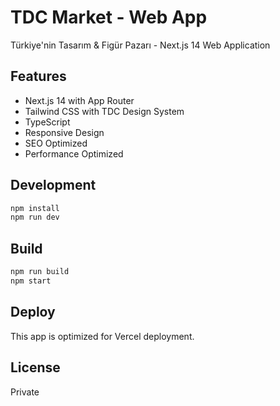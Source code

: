 # TDC Market - Web App

Türkiye'nin Tasarım & Figür Pazarı - Next.js 14 Web Application

## Features

- Next.js 14 with App Router
- Tailwind CSS with TDC Design System
- TypeScript
- Responsive Design
- SEO Optimized
- Performance Optimized

## Development

```bash
npm install
npm run dev
```

## Build

```bash
npm run build
npm start
```

## Deploy

This app is optimized for Vercel deployment.

## License

Private
